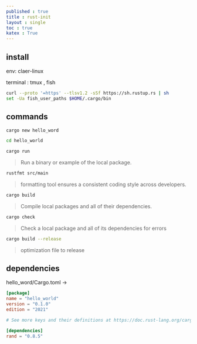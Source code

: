 ```yaml
---
published : true 
title : rust-init  
layout : single 
toc : true 
katex : True 
---
```

## install 

env: claer-linux

terminal : tmux , fish

```bash
curl --proto '=https' --tlsv1.2 -sSf https://sh.rustup.rs | sh
set -Ua fish_user_paths $HOME/.cargo/bin
```











## commands

```bash
cargo new hello_word
```


```bash
cd hello_world
```


```bash
cargo run
```
>Run a binary or example of the local package.



```bash
rustfmt src/main
```
>formatting tool ensures a consistent coding style across developers.



```bash
cargo build
```
>Compile local packages and all of their dependencies.




```bash
cargo check
```
>Check a local package and all of its dependencies for errors




```bash
cargo build --release
```
>optimization file to release


## dependencies

hello_word/Cargo.toml ->

```toml
[package]
name = "hello_world"
version = "0.1.0"
edition = "2021"

# See more keys and their definitions at https://doc.rust-lang.org/cargo/reference/manifest.html

[dependencies]
rand = "0.8.5"
```

